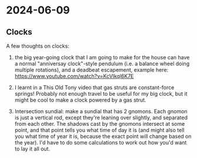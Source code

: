 # 2024-06-09

## Clocks

A few thoughts on clocks:

1. the big year-going clock that I am going to make for the house can have a normal "anniversay clock"-style
pendulum (i.e. a balance wheel doing multiple rotations), and a deadbeat escapement, example here: https://www.youtube.com/watch?v=KcVlkql6K7E

2. I learnt in a This Old Tony video that gas struts are constant-force springs! Probably not enough travel to be useful
for my big clock, but it might be cool to make a clock powered by a gas strut.

3. Intersection sundial: make a sundial that has 2 gnomons. Each gnomon is just a vertical rod, except they're leaning over
slightly, and separated from each other. The shadows cast by the gnomons intersect at some point, and that point tells you what
time of day it is (and might also tell you what time of year it is, because the exact point will change based on the year). I'd
have to do some calculations to work out how you'd want to lay it all out.
